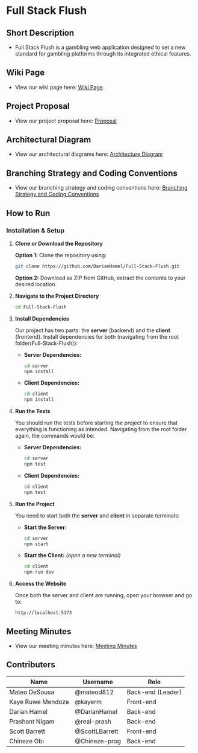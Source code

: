 # Full Stack Flush

## Short Description

* Full Stack Flush is a gambling web application designed to set a new standard for gambling platforms through its integrated ethical features.

## Wiki Page

* View our wiki page here: [Wiki Page](https://github.com/DarianHamel/Full-Stack-Flush/wiki)

## Project Proposal

* View our project proposal here: [Proposal](https://github.com/DarianHamel/Full-Stack-Flush/blob/main/Documents/proposal.md)

## Architectural Diagram

* View our architectural diagrams here: [Architecture Diagram](https://github.com/DarianHamel/Full-Stack-Flush/blob/main/Documents/architecture.md)

## Branching Strategy and Coding Conventions

* View our branching strategy and coding conventions here: [Branching Strategy and Coding Conventions](https://github.com/DarianHamel/Full-Stack-Flush/blob/main/Documents/conventions.md)


## How to Run

### Installation & Setup

1. **Clone or Download the Repository**  

   **Option 1:** Clone the repository using:
    ```bash
    git clone https://github.com/DarianHamel/Full-Stack-Flush.git
    ```
   **Option 2:** Download as ZIP from GitHub, extract the contents to your desired location.

2. **Navigate to the Project Directory**  

    ```bash
    cd Full-Stack-Flush
    ```

3. **Install Dependencies**  

   Our project has two parts: the **server** (backend) and the **client** (frontend). Install dependencies for both (navigating from the root folder(Full-Stack-Flush)):

   * **Server Dependencies:**
      ```bash
      cd server
      npm install
      ```
   * **Client Dependencies:**
      ```bash
      cd client
      npm install
      ```

4. **Run the Tests**

    You should run the tests before starting the project to ensure that everything is functioning as intended. Navigating from the root folder again, the commands would be:
    * **Server Dependencies:**
      ```bash
      cd server
      npm test
      ```

    * **Client Dependencies:**
      ```bash
      cd client
      npm test
      ```


5. **Run the Project**  

   You need to start both the **server** and **client** in separate terminals:

   * **Start the Server:**
      ```bash
      cd server
      npm start
      ```
   * **Start the Client:** *(open a new terminal)*
      ```bash
      cd client
      npm run dev
      ```

5. **Access the Website**  

   Once both the server and client are running, open your browser and go to:
   ```
   http://localhost:5173
   ```

## Meeting Minutes 

* View our meeting minutes here: [Meeting Minutes](https://github.com/DarianHamel/Full-Stack-Flush/tree/main/Documents/Meeting%20Minutes)

## Contributers 

| Name | Username | Role |
|---|---|---|
| Mateo DeSousa | @mateod812 | Back-end (Leader) |
| Kaye Ruwe Mendoza | @kayerm | Front-end |
| Darian Hamel | @DarianHamel | Back-end |
| Prashant Nigam | @real-prash | Back-end |
| Scott Barrett | @ScottLBarrett | Front-end |
| Chineze Obi | @Chineze-prog | Back-end |
